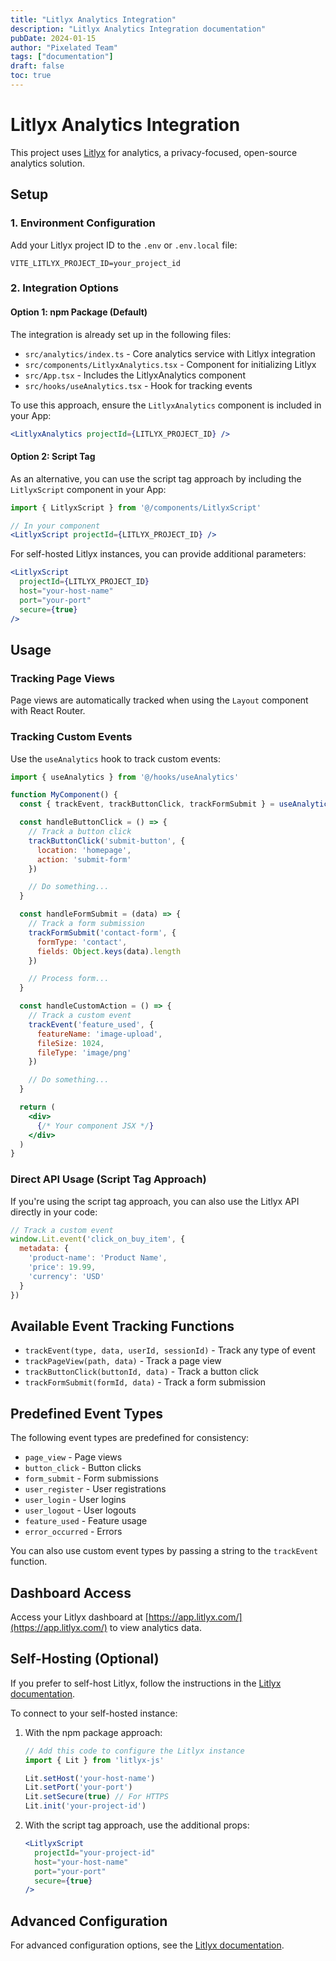 ```yaml
---
title: "Litlyx Analytics Integration"
description: "Litlyx Analytics Integration documentation"
pubDate: 2024-01-15
author: "Pixelated Team"
tags: ["documentation"]
draft: false
toc: true
---
```


# Litlyx Analytics Integration

This project uses [Litlyx](https://docs.litlyx.com/) for analytics, a privacy-focused, open-source analytics solution.

## Setup

### 1. Environment Configuration

Add your Litlyx project ID to the `.env` or `.env.local` file:

```
VITE_LITLYX_PROJECT_ID=your_project_id
```

### 2. Integration Options

#### Option 1: npm Package (Default)

The integration is already set up in the following files:

- `src/analytics/index.ts` - Core analytics service with Litlyx integration
- `src/components/LitlyxAnalytics.tsx` - Component for initializing Litlyx
- `src/App.tsx` - Includes the LitlyxAnalytics component
- `src/hooks/useAnalytics.tsx` - Hook for tracking events

To use this approach, ensure the `LitlyxAnalytics` component is included in your App:

```jsx
<LitlyxAnalytics projectId={LITLYX_PROJECT_ID} />
```

#### Option 2: Script Tag

As an alternative, you can use the script tag approach by including the `LitlyxScript` component in your App:

```jsx
import { LitlyxScript } from '@/components/LitlyxScript'

// In your component
<LitlyxScript projectId={LITLYX_PROJECT_ID} />
```

For self-hosted Litlyx instances, you can provide additional parameters:

```jsx
<LitlyxScript
  projectId={LITLYX_PROJECT_ID}
  host="your-host-name"
  port="your-port"
  secure={true}
/>
```

## Usage

### Tracking Page Views

Page views are automatically tracked when using the `Layout` component with React Router.

### Tracking Custom Events

Use the `useAnalytics` hook to track custom events:

```jsx
import { useAnalytics } from '@/hooks/useAnalytics'

function MyComponent() {
  const { trackEvent, trackButtonClick, trackFormSubmit } = useAnalytics()

  const handleButtonClick = () => {
    // Track a button click
    trackButtonClick('submit-button', {
      location: 'homepage',
      action: 'submit-form'
    })

    // Do something...
  }

  const handleFormSubmit = (data) => {
    // Track a form submission
    trackFormSubmit('contact-form', {
      formType: 'contact',
      fields: Object.keys(data).length
    })

    // Process form...
  }

  const handleCustomAction = () => {
    // Track a custom event
    trackEvent('feature_used', {
      featureName: 'image-upload',
      fileSize: 1024,
      fileType: 'image/png'
    })

    // Do something...
  }

  return (
    <div>
      {/* Your component JSX */}
    </div>
  )
}
```

### Direct API Usage (Script Tag Approach)

If you're using the script tag approach, you can also use the Litlyx API directly in your code:

```javascript
// Track a custom event
window.Lit.event('click_on_buy_item', {
  metadata: {
    'product-name': 'Product Name',
    'price': 19.99,
    'currency': 'USD'
  }
})
```

## Available Event Tracking Functions

- `trackEvent(type, data, userId, sessionId)` - Track any type of event
- `trackPageView(path, data)` - Track a page view
- `trackButtonClick(buttonId, data)` - Track a button click
- `trackFormSubmit(formId, data)` - Track a form submission

## Predefined Event Types

The following event types are predefined for consistency:

- `page_view` - Page views
- `button_click` - Button clicks
- `form_submit` - Form submissions
- `user_register` - User registrations
- `user_login` - User logins
- `user_logout` - User logouts
- `feature_used` - Feature usage
- `error_occurred` - Errors

You can also use custom event types by passing a string to the `trackEvent` function.

## Dashboard Access

Access your Litlyx dashboard at [https://app.litlyx.com/](https://app.litlyx.com/) to view analytics data.

## Self-Hosting (Optional)

If you prefer to self-host Litlyx, follow the instructions in the [Litlyx documentation](https://docs.litlyx.com/self-hosting).

To connect to your self-hosted instance:

1. With the npm package approach:
   ```typescript
   // Add this code to configure the Litlyx instance
   import { Lit } from 'litlyx-js'

   Lit.setHost('your-host-name')
   Lit.setPort('your-port')
   Lit.setSecure(true) // For HTTPS
   Lit.init('your-project-id')
   ```

2. With the script tag approach, use the additional props:
   ```jsx
   <LitlyxScript
     projectId="your-project-id"
     host="your-host-name"
     port="your-port"
     secure={true}
   />
   ```

## Advanced Configuration

For advanced configuration options, see the [Litlyx documentation](https://docs.litlyx.com/).
